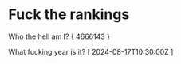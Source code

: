 # Fuck the rankings

Who the hell am I?
{ 4666143 }

What fucking year is it?
[ 2024-08-17T10:30:00Z ]
